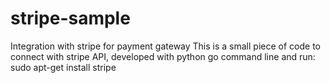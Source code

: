 # stripe-sample
Integration with stripe for payment gateway
This is a small piece of code to connect with stripe API, developed with python
go command line and run:
sudo apt-get install stripe
